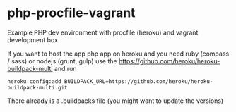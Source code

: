 # php-procfile-vagrant

Example PHP dev environment with procfile (heroku) and vagrant development box

If you want to host the app php app on heroku and you need ruby (compass / sass) or nodejs (grunt, gulp) use the https://github.com/heroku/heroku-buildpack-multi and run
```
heroku config:add BUILDPACK_URL=https://github.com/heroku/heroku-buildpack-multi.git
```
There already is a .buildpacks file (you might want to update the versions)

